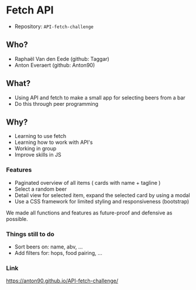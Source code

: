 # Fetch API

- Repository: `API-fetch-challenge`

## Who?

- Raphaël Van den Eede (github: Taggar)
- Anton Everaert (github: Anton90)

## What?

- Using API and fetch to make a small app for selecting beers from a bar
- Do this through peer programming


## Why?

- Learning to use fetch
- Learning how to work with API's
- Working in group
- Improve skills in JS

### Features

- Paginated overview of all items ( cards with name + tagline )
- Select a random beer
- Detail view for selected item, expand the selected card by using a modal
- Use a CSS framework for limited styling and responsiveness (bootstrap)

We made all functions and features as future-proof and defensive as possible.


### Things still to do
- Sort beers on: name, abv, ...
- Add filters for: hops, food pairing, ...

### Link

https://anton90.github.io/API-fetch-challenge/




